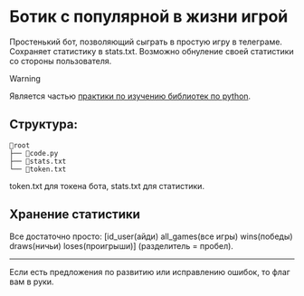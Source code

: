 # Ботик с популярной в жизни игрой
Простенький бот, позволяющий сыграть в простую игру в телеграме. 
Сохраняет статистику в stats.txt. Возможно обнуление своей статистики со стороны пользователя.

>[!WARNING]
>Является частью [практики по изучению библиотек по python](https://github.com/Dumaqkumaq/Python_labs/tree/main?tab=readme-ov-file).

## Структура:
```
📂root
├── 📄code.py
├── 📄stats.txt
└── 📄token.txt
```
token.txt для токена бота, stats.txt для статистики.

## Хранение статистики
Все достаточно просто: [id_user(айди) all_games(все игры) wins(победы) draws(ничьи) loses(проигрыши)] (разделитель = пробел).

---
Если есть предложения по развитию или исправлению ошибок, то флаг вам в руки.